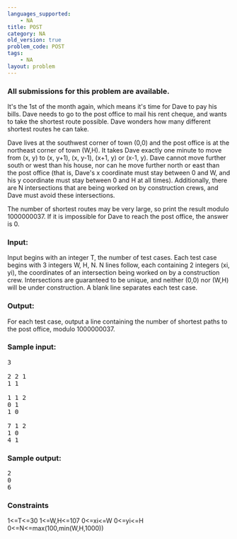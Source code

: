```yaml
---
languages_supported:
    - NA
title: POST
category: NA
old_version: true
problem_code: POST
tags:
    - NA
layout: problem
---
```

###  All submissions for this problem are available. 

It's the 1st of the month again, which means it's time for Dave to pay his bills. Dave needs to go to the post office to mail his rent cheque, and wants to take the shortest route possible. Dave wonders how many different shortest routes he can take.

Dave lives at the southwest corner of town (0,0) and the post office is at the northeast corner of town (W,H). It takes Dave exactly one minute to move from (x, y) to (x, y+1), (x, y-1), (x+1, y) or (x-1, y). Dave cannot move further south or west than his house, nor can he move further north or east than the post office (that is, Dave's x coordinate must stay between 0 and W, and his y coordinate must stay between 0 and H at all times). Additionally, there are N intersections that are being worked on by construction crews, and Dave must avoid these intersections.

The number of shortest routes may be very large, so print the result modulo 1000000037. If it is impossible for Dave to reach the post office, the answer is 0.

### Input:

Input begins with an integer T, the number of test cases. Each test case begins with 3 integers W, H, N. N lines follow, each containing 2 integers (xi, yi), the coordinates of an intersection being worked on by a construction crew. Intersections are guaranteed to be unique, and neither (0,0) nor (W,H) will be under construction. A blank line separates each test case.

### Output:

For each test case, output a line containing the number of shortest paths to the post office, modulo 1000000037.

### Sample input:

<pre>3

2 2 1
1 1

1 1 2
0 1
1 0

7 1 2
1 0
4 1
</pre>
### Sample output:

<pre>2
0
6
</pre>
### Constraints

1&lt;=T&lt;=30
 1&lt;=W,H&lt;=107
 0&lt;=xi&lt;=W
 0&lt;=yi&lt;=H
 0&lt;=N&lt;=max(100,min(W,H,1000))
